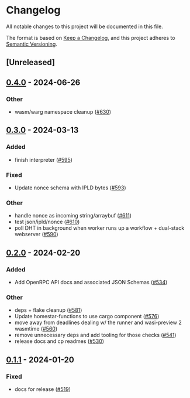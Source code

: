 # Changelog
All notable changes to this project will be documented in this file.

The format is based on [Keep a Changelog](https://keepachangelog.com/en/1.0.0/),
and this project adheres to [Semantic Versioning](https://semver.org/spec/v2.0.0.html).

## [Unreleased]

## [0.4.0](https://github.com/ipvm-wg/homestar/compare/homestar-invocation-v0.3.0...homestar-invocation-v0.4.0) - 2024-06-26

### Other
- wasm/warg namespace cleanup ([#630](https://github.com/ipvm-wg/homestar/pull/630))

## [0.3.0](https://github.com/ipvm-wg/homestar/compare/homestar-invocation-v0.2.0...homestar-invocation-v0.3.0) - 2024-03-13

### Added
- finish interpreter ([#595](https://github.com/ipvm-wg/homestar/pull/595))

### Fixed
- Update nonce schema with IPLD bytes ([#593](https://github.com/ipvm-wg/homestar/pull/593))

### Other
- handle nonce as incoming string/arraybuf ([#611](https://github.com/ipvm-wg/homestar/pull/611))
- test json/ipld/nonce ([#610](https://github.com/ipvm-wg/homestar/pull/610))
- poll DHT in background when worker runs up a workflow + dual-stack webserver ([#590](https://github.com/ipvm-wg/homestar/pull/590))

## [0.2.0](https://github.com/ipvm-wg/homestar/compare/homestar-invocation-v0.1.1...homestar-invocation-v0.2.0) - 2024-02-20

### Added
- Add OpenRPC API docs and associated JSON Schemas ([#534](https://github.com/ipvm-wg/homestar/pull/534))

### Other
- deps + flake cleanup ([#581](https://github.com/ipvm-wg/homestar/pull/581))
- Update homestar-functions to use cargo component ([#576](https://github.com/ipvm-wg/homestar/pull/576))
- move away from deadlines dealing w/ the runner and wasi-preview 2 wasmtime ([#560](https://github.com/ipvm-wg/homestar/pull/560))
- remove unnecessary deps and add tooling for those checks ([#541](https://github.com/ipvm-wg/homestar/pull/541))
- release docs and cp readmes ([#530](https://github.com/ipvm-wg/homestar/pull/530))

## [0.1.1](https://github.com/ipvm-wg/homestar/compare/homestar-invocation-v0.1.0...homestar-invocation-v0.1.1) - 2024-01-20

### Fixed
- docs for release ([#519](https://github.com/ipvm-wg/homestar/pull/519))
